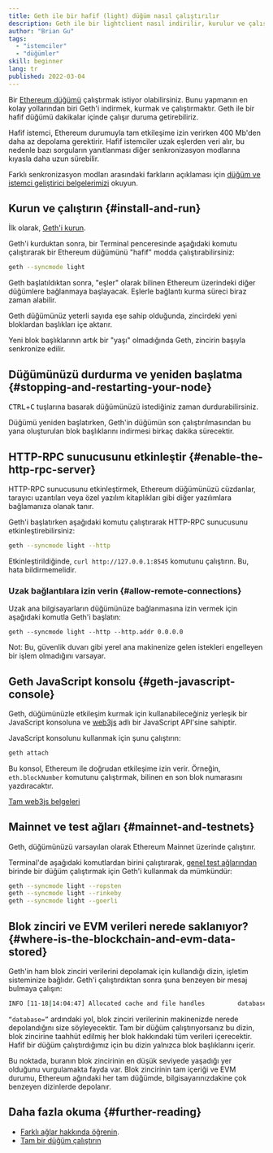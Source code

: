 ```yaml
---
title: Geth ile bir hafif (light) düğüm nasıl çalıştırılır
description: Geth ile bir lightclient nasıl indirilir, kurulur ve çalıştırılır.
author: "Brian Gu"
tags:
  - "istemciler"
  - "düğümler"
skill: beginner
lang: tr
published: 2022-03-04
---
```


Bir [Ethereum düğümü](/developers/docs/nodes-and-clients/) çalıştırmak istiyor olabilirsiniz. Bunu yapmanın en kolay yollarından biri Geth'i indirmek, kurmak ve çalıştırmaktır. Geth ile bir hafif düğümü dakikalar içinde çalışır duruma getirebiliriz.

Hafif istemci, Ethereum durumuyla tam etkileşime izin verirken 400 Mb'den daha az depolama gerektirir. Hafif istemciler uzak eşlerden veri alır, bu nedenle bazı sorguların yanıtlanması diğer senkronizasyon modlarına kıyasla daha uzun sürebilir.

Farklı senkronizasyon modları arasındaki farkların açıklaması için [düğüm ve istemci geliştirici belgelerimizi](/developers/docs/nodes-and-clients/#node-types) okuyun.

## Kurun ve çalıştırın {#install-and-run}

İlk olarak, [Geth'i kurun](https://geth.ethereum.org/docs/install-and-build/installing-geth).

Geth'i kurduktan sonra, bir Terminal penceresinde aşağıdaki komutu çalıştırarak bir Ethereum düğümünü "hafif" modda çalıştırabilirsiniz:

```bash
geth --syncmode light
```

Geth başlatıldıktan sonra, "eşler" olarak bilinen Ethereum üzerindeki diğer düğümlere bağlanmaya başlayacak. Eşlerle bağlantı kurma süreci biraz zaman alabilir.

Geth düğümünüz yeterli sayıda eşe sahip olduğunda, zincirdeki yeni bloklardan başlıkları içe aktarır.

Yeni blok başlıklarının artık bir "yaşı" olmadığında Geth, zincirin başıyla senkronize edilir.

## Düğümünüzü durdurma ve yeniden başlatma {#stopping-and-restarting-your-node}

<kbd>CTRL</kbd>+<kbd>C</kbd> tuşlarına basarak düğümünüzü istediğiniz zaman durdurabilirsiniz.

Düğümü yeniden başlatırken, Geth'in düğümün son çalıştırılmasından bu yana oluşturulan blok başlıklarını indirmesi birkaç dakika sürecektir.

## HTTP-RPC sunucusunu etkinleştir {#enable-the-http-rpc-server}

HTTP-RPC sunucusunu etkinleştirmek, Ethereum düğümünüzü cüzdanlar, tarayıcı uzantıları veya özel yazılım kitaplıkları gibi diğer yazılımlara bağlamanıza olanak tanır.

Geth'i başlatırken aşağıdaki komutu çalıştırarak HTTP-RPC sunucusunu etkinleştirebilirsiniz:

```bash
geth --syncmode light --http
```

Etkinleştirildiğinde, `curl http://127.0.0.1:8545` komutunu çalıştırın. Bu, hata bildirmemelidir.

### Uzak bağlantılara izin verin {#allow-remote-connections}

Uzak ana bilgisayarların düğümünüze bağlanmasına izin vermek için aşağıdaki komutla Geth'i başlatın:

```
geth --syncmode light --http --http.addr 0.0.0.0
```

Not: Bu, güvenlik duvarı gibi yerel ana makinenize gelen istekleri engelleyen bir işlem olmadığını varsayar.

## Geth JavaScript konsolu {#geth-javascript-console}

Geth, düğümünüzle etkileşim kurmak için kullanabileceğiniz yerleşik bir JavaScript konsoluna ve [web3js](https://github.com/ethereum/web3.js/) adlı bir JavaScript API'sine sahiptir.

JavaScript konsolunu kullanmak için şunu çalıştırın:

```bash
geth attach
```

Bu konsol, Ethereum ile doğrudan etkileşime izin verir. Örneğin, `eth.blockNumber` komutunu çalıştırmak, bilinen en son blok numarasını yazdıracaktır.

[Tam web3js belgeleri](http://web3js.readthedocs.io/)

## Mainnet ve test ağları {#mainnet-and-testnets}

Geth, düğümünüzü varsayılan olarak <GlossaryTooltip termKey="mainnet/">Ethereum Mainnet</GlossaryTooltip> üzerinde çalıştırır.

Terminal'de aşağıdaki komutlardan birini çalıştırarak, [genel test ağlarından](/networks/#testnets/) birinde bir düğüm çalıştırmak için Geth'i kullanmak da mümkündür:

```bash
geth --syncmode light --ropsten
geth --syncmode light --rinkeby
geth --syncmode light --goerli
```

## Blok zinciri ve EVM verileri nerede saklanıyor? {#where-is-the-blockchain-and-evm-data-stored}

Geth'in ham blok zinciri verilerini depolamak için kullandığı dizin, işletim sisteminize bağlıdır. Geth'i çalıştırdıktan sonra şuna benzeyen bir mesaj bulmaya çalışın:

```bash
INFO [11-18|14:04:47] Allocated cache and file handles         database=/Users/bgu/Library/Ethereum/testnet/geth/lightchaindata cache=768 handles=128
```

`“database=”` ardındaki yol, blok zinciri verilerinin makinenizde nerede depolandığını size söyleyecektir. Tam bir düğüm çalıştırıyorsanız bu dizin, blok zincirine taahhüt edilmiş her blok hakkındaki tüm verileri içerecektir. Hafif bir düğüm çalıştırdığımız için bu dizin yalnızca blok başlıklarını içerir.

Bu noktada, buranın blok zincirinin en düşük seviyede yaşadığı yer olduğunu vurgulamakta fayda var. Blok zincirinin tam içeriği ve EVM durumu, Ethereum ağındaki her tam düğümde, bilgisayarınızdakine çok benzeyen dizinlerde depolanır.

## Daha fazla okuma {#further-reading}

- [Farklı ağlar hakkında öğrenin](/developers/docs/networks/).
- [Tam bir düğüm çalıştırın](/run-a-node/)
